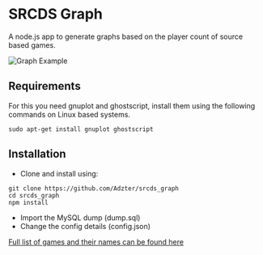 # SRCDS Graph

A node.js app to generate graphs based on the player count of source based games.

![Graph Example](https://i.imgur.com/xGji14M.png)

## Requirements
For this you need gnuplot and ghostscript, install them using the following commands on Linux based systems.

`sudo apt-get install gnuplot ghostscript`

## Installation
* Clone and install using:

```
git clone https://github.com/Adzter/srcds_graph
cd srcds_graph
npm install
```

* Import the MySQL dump (dump.sql)
* Change the config details (config.json)

[Full list of games and their names can be found here](https://github.com/sonicsnes/node-gamedig#games-list)
